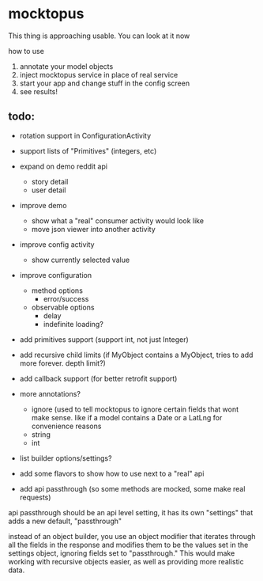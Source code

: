 mocktopus
=========

This thing is approaching usable. You can look at it now

how to use

1. annotate your model objects
2. inject mocktopus service in place of real service
3. start your app and change stuff in the config screen
4. see results!


todo:
-----

* rotation support in ConfigurationActivity
* support lists of "Primitives" (integers, etc)
* expand on demo reddit api
    * story detail
    * user detail
* improve demo 
    * show what a "real" consumer activity would look like
    * move json viewer into another activity
* improve config activity
    * show currently selected value
* improve configuration
    * method options
        * error/success 
    * observable options
        * delay
        * indefinite loading?

* add primitives support (support int, not just Integer)
* add recursive child limits (if MyObject contains a MyObject, tries to add more forever. depth limit?)
* add callback support (for better retrofit support)
* more annotations?
    * ignore (used to tell mocktopus to ignore certain fields that wont make sense. like if a model contains a Date or a LatLng for convenience reasons
    * string
    * int
* list builder options/settings?
* add some flavors to show how to use next to a "real" api

        
* add api passthrough (so some methods are mocked, some make real requests)

api passthrough should be an api level setting, it has its own "settings" that adds a new default, "passthrough"

instead of an object builder, you use an object modifier that iterates through 
all the fields in the response and modifies them to be the values set in the settings object, 
ignoring fields set to "passthrough." This would make working with recursive objects easier, 
as well as providing more realistic data.
